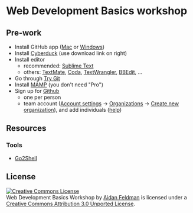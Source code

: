 # Web Development Basics workshop

## Pre-work

* Install GitHub app ([Mac](http://mac.github.com/) or [Windows](http://windows.github.com/))
* Install [Cyberduck](http://cyberduck.ch/) (use download link on right)
* Install editor
	* recommended: [Sublime Text](http://www.sublimetext.com/)
    * others: [TextMate](http://macromates.com/), [Coda](http://www.panic.com/coda/), [TextWrangler](http://www.barebones.com/products/textwrangler/), [BBEdit](http://www.barebones.com/products/bbedit/), ...
* Go through [Try Git](http://try.github.io/)
* Install [MAMP](http://www.mamp.info/) (you don't need "Pro")
* Sign up for [Github](https://github.com/)
	* one per person
    * team account ([Account settings](https://github.com/settings/profile) -> [Organizations](https://github.com/settings/organizations) -> [Create new organization](https://github.com/account/organizations/new)), and add individuals ([help](https://help.github.com/categories/2/articles))

## Resources

### Tools

* [Go2Shell](https://itunes.apple.com/us/app/go2shell/id445770608?mt=12)

## License

<a rel="license" href="http://creativecommons.org/licenses/by/3.0/deed.en_US"><img alt="Creative Commons License" style="border-width:0" src="http://i.creativecommons.org/l/by/3.0/88x31.png" /></a><br /><span xmlns:dct="http://purl.org/dc/terms/" href="http://purl.org/dc/dcmitype/Text" property="dct:title" rel="dct:type">Web Development Basics Workshop</span> by <a xmlns:cc="http://creativecommons.org/ns#" href="https://github.com/afeld/web_dev_basics" property="cc:attributionName" rel="cc:attributionURL">Aidan Feldman</a> is licensed under a <a rel="license" href="http://creativecommons.org/licenses/by/3.0/deed.en_US">Creative Commons Attribution 3.0 Unported License</a>.

